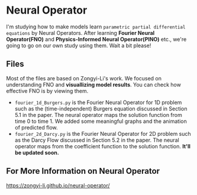# Neural Operator
I'm studying how to make models learn ``parametric partial differential equations`` by Neural Operators. After learning **Fourier Neural Operator(FNO)** and **Physics-Informed Neural Operator(PINO)** etc., we're going to go on our own study using them. Wait a bit please!

## Files
Most of the files are based on Zongyi-Li's work. We focused on understanding FNO and **visuallizing model results**. You can check how effective FNO is by viewing them. 
* ``fourier_1d_Burgers.py`` is the Fourier Neural Operator for 1D problem such as the (time-independent) Burgers equation discussed in Section 5.1 in the paper. The neural operator maps the solution function from time 0 to time 1. We added some meaningful graphs and the animation of predicted flow.
* ``fourier_2d_Darcy.py`` is the Fourier Neural Operator for 2D problem such as the Darcy Flow discussed in Section 5.2 in the paper. The neural operator maps from the coefficient function to the solution function. **It'll be updated soon.**

## For More Information on Neural Operator
https://zongyi-li.github.io/neural-operator/
